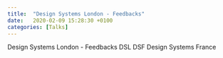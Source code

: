 ```yaml
---
title:  "Design Systems London - Feedbacks"
date:   2020-02-09 15:28:30 +0100
categories: [Talks]
---
```

 Design Systems London - Feedbacks	DSL DSF
    Design Systems France
